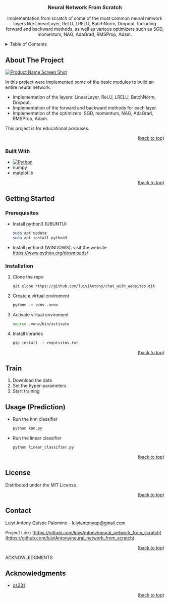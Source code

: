 <br />
<div align="center">
  <h3 align="center">Neural Network From Scratch</h3>

  <p align="center">
   Implementation from scratch of some of the most common neural network layers like LinearLayer, ReLU, LRELU, BatchNorm, Dropout. Including forward and backward methods, as well as various optimizers such as SGD, momentum, NAG, AdaGrad, RMSProp, Adam.
    <!--<a href="https://github.com/luiyiAntony/chat_with_websites"><strong>Explore the docs »</strong></a>-->
    <!--<br />-->
    <!--<br />-->
    <!--<a href="https://github.com/luiyiAntony/chat_with_websites">View Demo</a>-->
    <!--·-->
    <!--<a href="https://github.com/luiyiAntony/chat_with_websites/issues/new?labels=bug&template=bug-report---.md">Report Bug</a>-->
    <!--·-->
    <!--<a href="https://github.com/luiyiAntony/chat_with_websites/issues/new?labels=enhancement&template=feature-request---.md">Request Feature</a>-->
  </p>
</div>

<!-- TABLE OF CONTENTS -->
<details>
  <summary>Table of Contents</summary>
  <ol>
    <li>
      <a href="#about-the-project">About The Project</a>
      <ul>
        <li><a href="#built-with">Built With</a></li>
      </ul>
    </li>
    <li>
      <a href="#getting-started">Getting Started</a>
      <ul>
        <li><a href="#prerequisites">Prerequisites</a></li>
        <li><a href="#installation">Installation</a></li>
      </ul>
    </li>
    <!--<li><a href="#usage">Usage</a></li>-->
    <!--<li><a href="#roadmap">Roadmap</a></li>-->
    <!--<li><a href="#contributing">Contributing</a></li>-->
    <li><a href="#license">License</a></li>
    <li><a href="#contact">Contact</a></li>
    <!--<li><a href="#acknowledgments">Acknowledgments</a></li>-->
  </ol>
</details>

<!-- ABOUT THE PROJECT -->

## About The Project

[![Product Name Screen Shot][product-screenshot]](https://example.com)

In this project were implemented some of the basic modules to build an entire neural network.

- Implementation of the layers: LinearLayer, ReLU, LRELU, BatchNorm, Dropout.
- Implementation of the forward and backward methods for each layer.
- Implementation of the optimizers: SGD, momentum, NAG, AdaGrad, RMSProp, Adam.

This project is for educational porpuses.

<p align="right">(<a href="#readme-top">back to top</a>)</p>

### Built With

<!--This section should list any major frameworks/libraries used to bootstrap your project. Leave any add-ons/plugins for the acknowledgements section. Here are a few examples.-->

<!--* [![Next][Next.js]][Next-url]-->
<!--* [![React][React.js]][React-url]-->
<!--* [![Vue][Vue.js]][Vue-url]-->
<!--* [![Angular][Angular.io]][Angular-url]-->
<!--* [![Svelte][Svelte.dev]][Svelte-url]-->
<!--* [![Laravel][Laravel.com]][Laravel-url]-->
<!--* [![Bootstrap][Bootstrap.com]][Bootstrap-url]-->
<!--* [![JQuery][JQuery.com]][JQuery-url]-->

- [![Python](https://img.shields.io/pypi/pyversions/streamlit)][Python-url]
- numpy
- matplotlib

<p align="right">(<a href="#readme-top">back to top</a>)</p>

<!-- GETTING STARTED -->

## Getting Started

<!--This is an example of how you may give instructions on setting up your project locally.-->
<!--To get a local copy up and running follow these simple example steps.-->

### Prerequisites

<!--This is an example of how to list things you need to use the software and how to install them.-->

- Install python3 (UBUNTU)
  ```sh
  sudo apt update
  sudo apt install python3
  ```
- Install python3 (WINDOWS): visit the website https://www.python.org/downloads/

### Installation

<!--_Below is an example of how you can instruct your audience on installing and setting up your app. This template doesn't rely on any external dependencies or services._-->

1. Clone the repo
   ```sh
   git clone https://github.com/luiyiAntony/chat_with_websites.git
   ```
2. Create a virtual enviroment
   ```sh
   python -m venv .venv
   ```
3. Activate virtual enviroment
   ```sh
   source .venv/bin/activate
   ```
4. Install libraries
   ```sh
   pip install -r requisitos.txt
   ```

<p align="right">(<a href="#readme-top">back to top</a>)</p>

## Train

1. Download the data
2. Set the hyper-parameters
3. Start training

<!-- USAGE EXAMPLES -->

## Usage (Prediction)

<!--Use this space to show useful examples of how a project can be used. Additional screenshots, code examples and demos work well in this space. You may also link to more resources.-->

- Run the knn classifier
  ```sh
  python knn.py
  ```
- Run the linear classifier
  ```sh
  python linear_classifier.py
  ```

<!--_For more examples, please refer to the [Documentation](https://example.com)_-->

<p align="right">(<a href="#readme-top">back to top</a>)</p>

<!-- ROADMAP -->
<!--## Roadmap-->

<!--- [x] Add Changelog-->
<!--- [x] Add back to top links-->
<!--- [ ] Add Additional Templates w/ Examples-->
<!--- [ ] Add "components" document to easily copy & paste sections of the readme-->
<!--- [ ] Multi-language Support-->
<!--    - [ ] Chinese-->
<!--    - [ ] Spanish-->

<!--See the [open issues](https://github.com/othneildrew/Best-README-Template/issues) for a full list of proposed features (and known issues).-->

<!--<p align="right">(<a href="#readme-top">back to top</a>)</p>-->

<!-- CONTRIBUTING -->
<!--## Contributing-->

<!--Contributions are what make the open source community such an amazing place to learn, inspire, and create. Any contributions you make are **greatly appreciated**.-->

<!--If you have a suggestion that would make this better, please fork the repo and create a pull request. You can also simply open an issue with the tag "enhancement".-->
<!--Don't forget to give the project a star! Thanks again!-->

<!--1. Fork the Project-->
<!--2. Create your Feature Branch (`git checkout -b feature/AmazingFeature`)-->
<!--3. Commit your Changes (`git commit -m 'Add some AmazingFeature'`)-->
<!--4. Push to the Branch (`git push origin feature/AmazingFeature`)-->
<!--5. Open a Pull Request-->

<!--<p align="right">(<a href="#readme-top">back to top</a>)</p>-->

<!-- LICENSE -->

## License

Distributed under the MIT License. <!--See `LICENSE.txt` for more information.-->

<p align="right">(<a href="#readme-top">back to top</a>)</p>

<!-- CONTACT -->

## Contact

Luiyi Antony Quispe Palomino - luiyiantonyqp@gmail.com

Project Link: [https://github.com/luiyiAntony/neural_network_from_scratch](https://github.com/luiyiAntony/neural_network_from_scratch)

<p align="right">(<a href="#readme-top">back to top</a>)</p>

ACKNOWLEDGMENTS

## Acknowledgments

<!--Use this space to list resources you find helpful and would like to give credit to. I've included a few of my favorites to kick things off!-->

<!--* [Choose an Open Source License](https://choosealicense.com)-->
<!--* [GitHub Emoji Cheat Sheet](https://www.webpagefx.com/tools/emoji-cheat-sheet)-->
<!--* [Malven's Flexbox Cheatsheet](https://flexbox.malven.co/)-->
<!--* [Malven's Grid Cheatsheet](https://grid.malven.co/)-->
<!--* [Img Shields](https://shields.io)-->
<!--* [GitHub Pages](https://pages.github.com)-->
<!--* [Font Awesome](https://fontawesome.com)-->
<!--* [React Icons](https://react-icons.github.io/react-icons/search)-->

- [cs231](https://cs231n.stanford.edu/)

<p align="right">(<a href="#readme-top">back to top</a>)</p>

<!-- MARKDOWN LINKS & IMAGES -->
<!-- https://www.markdownguide.org/basic-syntax/#reference-style-links -->

[contributors-shield]: https://img.shields.io/github/contributors/othneildrew/Best-README-Template.svg?style=for-the-badge
[contributors-url]: https://github.com/othneildrew/Best-README-Template/graphs/contributors
[forks-shield]: https://img.shields.io/github/forks/othneildrew/Best-README-Template.svg?style=for-the-badge
[forks-url]: https://github.com/othneildrew/Best-README-Template/network/members
[stars-shield]: https://img.shields.io/github/stars/othneildrew/Best-README-Template.svg?style=for-the-badge
[stars-url]: https://github.com/othneildrew/Best-README-Template/stargazers
[issues-shield]: https://img.shields.io/github/issues/othneildrew/Best-README-Template.svg?style=for-the-badge
[issues-url]: https://github.com/othneildrew/Best-README-Template/issues
[license-shield]: https://img.shields.io/github/license/othneildrew/Best-README-Template.svg?style=for-the-badge
[license-url]: https://github.com/othneildrew/Best-README-Template/blob/master/LICENSE.txt
[linkedin-shield]: https://img.shields.io/badge/-LinkedIn-black.svg?style=for-the-badge&logo=linkedin&colorB=555
[linkedin-url]: https://linkedin.com/in/othneildrew
[product-screenshot]: images/screenshot.png
[Next.js]: https://img.shields.io/badge/next.js-000000?style=for-the-badge&logo=nextdotjs&logoColor=white
[Next-url]: https://nextjs.org/
[React.js]: https://img.shields.io/badge/React-20232A?style=for-the-badge&logo=react&logoColor=61DAFB
[React-url]: https://reactjs.org/
[Vue.js]: https://img.shields.io/badge/Vue.js-35495E?style=for-the-badge&logo=vuedotjs&logoColor=4FC08D
[Vue-url]: https://vuejs.org/
[Angular.io]: https://img.shields.io/badge/Angular-DD0031?style=for-the-badge&logo=angular&logoColor=white
[Angular-url]: https://angular.io/
[Svelte.dev]: https://img.shields.io/badge/Svelte-4A4A55?style=for-the-badge&logo=svelte&logoColor=FF3E00
[Svelte-url]: https://svelte.dev/
[Laravel.com]: https://img.shields.io/badge/Laravel-FF2D20?style=for-the-badge&logo=laravel&logoColor=white
[Laravel-url]: https://laravel.com
[Bootstrap.com]: https://img.shields.io/badge/Bootstrap-563D7C?style=for-the-badge&logo=bootstrap&logoColor=white
[Bootstrap-url]: https://getbootstrap.com
[JQuery.com]: https://img.shields.io/badge/jQuery-0769AD?style=for-the-badge&logo=jquery&logoColor=white
[JQuery-url]: https://jquery.com
[Python-url]: https://www.python.org/
